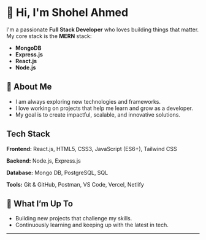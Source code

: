
# 👋 Hi, I'm Shohel Ahmed

I'm a passionate **Full Stack Developer** who loves building things that matter. My core stack is the **MERN** stack:
- **MongoDB**
- **Express.js**
- **React.js**
- **Node.js**

## 🚀 About Me
- I am always exploring new technologies and frameworks.
- I love working on projects that help me learn and grow as a developer.
- My goal is to create impactful, scalable, and innovative solutions.

## Tech Stack

**Frontend:**
React.js, HTML5, CSS3, JavaScript (ES6+), Tailwind CSS

**Backend:** 
Node.js, Express.js

**Database:**
Mongo DB, PostgreSQL, SQL

**Tools:**
Git & GitHub, Postman, VS Code, Vercel, Netlify

## 🌱 What I’m Up To
- Building new projects that challenge my skills.
- Continuously learning and keeping up with the latest in tech.

---

<!--
**shohelahmed75/shohelahmed75** is a ✨ special ✨ repository because its `README.md` (this file) appears on your GitHub profile.
-->
<!--
**shohelahmed75/shohelahmed75** is a ✨ _special_ ✨ repository because its `README.md` (this file) appears on your GitHub profile.

Here are some ideas to get you started:

- 🔭 I’m currently working on ...
- 🌱 I’m currently learning ...
- 👯 I’m looking to collaborate on ...
- 🤔 I’m looking for help with ...
- 💬 Ask me about ...
- 📫 How to reach me: ...
- 😄 Pronouns: ...
- ⚡ Fun fact: ...
-->
